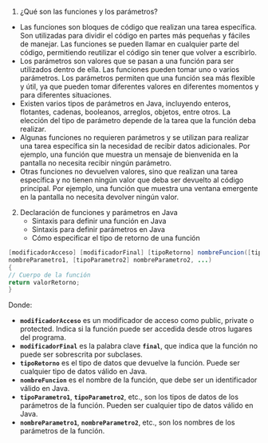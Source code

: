1. ¿Qué son las funciones y los parámetros?
- Las funciones son bloques de código que realizan una tarea específica. Son utilizadas para dividir el código en partes más pequeñas y fáciles de manejar. Las funciones se pueden llamar en cualquier parte del código, permitiendo reutilizar el código sin tener que volver a escribirlo.
- Los parámetros son valores que se pasan a una función para ser utilizados dentro de ella. Las funciones pueden tomar uno o varios parámetros. Los parámetros permiten que una función sea más flexible y útil, ya que pueden tomar diferentes valores en diferentes momentos y para diferentes situaciones.
- Existen varios tipos de parámetros en Java, incluyendo enteros, flotantes, cadenas, booleanos, arreglos, objetos, entre otros. La elección del tipo de parámetro depende de la tarea que la función deba realizar.
- Algunas funciones no requieren parámetros y se utilizan para realizar una tarea específica sin la necesidad de recibir datos adicionales. Por ejemplo, una función que muestra un mensaje de bienvenida en la pantalla no necesita recibir ningún parámetro.
- Otras funciones no devuelven valores, sino que realizan una tarea específica y no tienen ningún valor que deba ser devuelto al código principal. Por ejemplo, una función que muestra una ventana emergente en la pantalla no necesita devolver ningún valor.
2. Declaración de funciones y parámetros en Java
    - Sintaxis para definir una función en Java
    - Sintaxis para definir parámetros en Java
    - Cómo especificar el tipo de retorno de una función
```Java
[modificadorAcceso] [modificadorFinal] [tipoRetorno] nombreFuncion([tipoParametro1] 
nombreParametro1, [tipoParametro2] nombreParametro2, ...) 
{
// Cuerpo de la función
return valorRetorno;
}
```

Donde:

- **`modificadorAcceso`** es un modificador de acceso como public, private o protected. Indica si la función puede ser accedida desde otros lugares del programa.
- **`modificadorFinal`** es la palabra clave **`final`**, que indica que la función no puede ser sobrescrita por subclases.
- **`tipoRetorno`** es el tipo de datos que devuelve la función. Puede ser cualquier tipo de datos válido en Java.
- **`nombreFuncion`** es el nombre de la función, que debe ser un identificador válido en Java.
- **`tipoParametro1`**, **`tipoParametro2`**, etc., son los tipos de datos de los parámetros de la función. Pueden ser cualquier tipo de datos válido en Java.
- **`nombreParametro1`**, **`nombreParametro2`**, etc., son los nombres de los parámetros de la función.